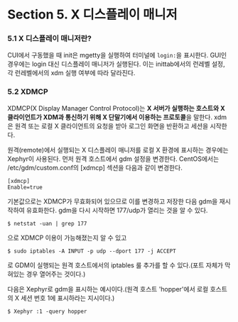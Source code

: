 # Section 5. X 디스플레이 매니저

### 5.1 X 디스플레이 매니저란?

CUI에서 구동했을 때 init은 mgetty을 실행하여 터미널에 `login:`을 표시한다. GUI인 경우에는 login 대신 디스플레이 매니저가 실행된다. 이는 inittab에서의 런레벨 설정, 각 런레벨에서의 xdm 실행 여부에 따라 달라진다.

### 5.2 XDMCP

XDMCP\(X Display Manager Control Protocol\)는 **X 서버가 실행하는 호스트와 X 클라이언트가 XDM과 통신하기 위해 X 단말기에서 이용하는 프로토콜**을 말한다. xdm은 원격 또는 로컬 X 클라이언트의 요청을 받아 로그인 화면을 반환하고 세션을 시작한다.

원격\(remote\)에서 실행되는 X 디스플레이 매니저를 로컬 X 환경에 표시하는 경우에는 Xephyr이 사용된다. 먼저 원격 호스트에서 gdm 설정을 변경한다. CentOS에서는 /etc/gdm/custom.conf의 \[xdmcp\] 섹션을 다음과 같이 변경한다.

```
[xdmcp]
Enable=true
```

기본값으로는 XDMCP가 무효화되어 있으므로 이를 변경하고 저장한 다음 gdm을 재시작하여 유효화한다. gdm을 다시 시작하면 177/udp가 열리는 것을 알 수 있다.

```
$ netstat -uan | grep 177
```

으로 XDMCP 이용이 가능해졌는지 알 수 있고

```
$ sudo iptables -A INPUT -p udp --dport 177 -j ACCEPT
```

로 GDM이 실행되는 원격 호스트에서의 iptables 룰 추가를 할 수 있다.\(포트 자체가 막혀있는 경우 열어주는 것이다.\)

다음은 Xephyr로 gdm을 표시하는 예시이다.\(원격 호스트 'hopper'에서 로컬 호스트의 X 세션 번호 1에 표시하라는 지시이다.\)

```
$ Xephyr :1 -query hopper
```



